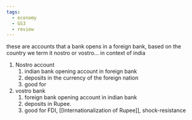```yaml
---
tags:
  - economy
  - GS3
  - review
---
```

these are accounts that a bank opens in a foreign bank, based on the country we term it nostro or vostro...
in context of india
1. Nostro account
	1. indian bank opening account in foreign bank
	2. deposits in the currency of the foreign nation
	3. good for 
2. vostro bank
	1. foreign bank opening account in indian bank
	2. deposits in Rupee.
	3. good for FDI, [[Internationalization of Rupee]], shock-resistance